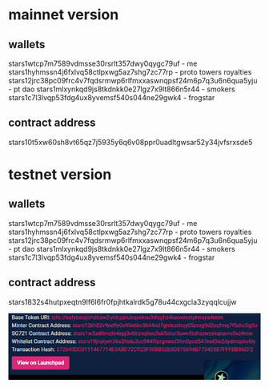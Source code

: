 # mainnet version
## wallets
stars1wtcp7m7589vdmsse30rsrlt357dwy0qygc79uf - me
stars1hyhmssn4j6fxlvq58ctlpxwg5az7shg7zc77rp - proto towers royalties
stars12jrc38pc09frc4v7fqdsrmwp6rlfmxxaswnqpsf24m6p7q3u6n6qua5yju - pt dao
stars1mlxynkqd9js8tkdnkk0e27lgz7x9lt866n5r44 - smokers
stars1c7l3lvqp53fdg4ux8yvemsf540s044ne29gwk4 - frogstar

## contract address
stars10t5xw60sh8vt65qz7j5935y6q6v08ppr0uadltgwsar52y34jvfsrxsde5


# testnet version
## wallets
stars1wtcp7m7589vdmsse30rsrlt357dwy0qygc79uf - me
stars1hyhmssn4j6fxlvq58ctlpxwg5az7shg7zc77rp - proto towers royalties
stars12jrc38pc09frc4v7fqdsrmwp6rlfmxxaswnqpsf24m6p7q3u6n6qua5yju - pt dao
stars1mlxynkqd9js8tkdnkk0e27lgz7x9lt866n5r44 - smokers
stars1c7l3lvqp53fdg4ux8yvemsf540s044ne29gwk4 - frogstar

## contract address
stars1832s4hutpxeqtn9lf6l6fr0fpjhtkalrdk5g78u44cxgcla3zyqqlcujjw



![alt text](image.png)
